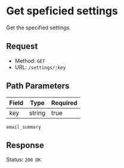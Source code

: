 # Get speficied settings
Get the specified settings.

## Request
- Method: `GET`
- URL: `/settings/:key`

## Path Parameters
| Field | Type | Required |
| ----- | ---- | -------- |
| key | string | true |

`email_summary`

## Response
Status: `200 OK`